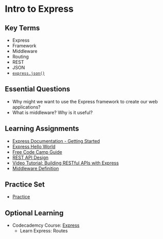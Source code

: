 # Intro to Express

## Key Terms
+ Express
+ Framework
+ Middleware
+ Routing
+ REST
+ JSON
+ [`express.json()`](https://expressjs.com/en/api.html#express.json)

## Essential Questions

+ Why might we want to use the Express framework to create our web applications?
+ What is middleware? Why is it useful?

## Learning Assignments
+ [Express Documentation - Getting Started](https://expressjs.com/en/starter/installing.html)
+ [Express Hello World](https://www.tutorialspoint.com/expressjs/expressjs_hello_world.htm)
+ [Free Code Camp Guide](https://guide.freecodecamp.org/nodejs/express/)
+ [REST API Design](https://stackoverflow.blog/2020/03/02/best-practices-for-rest-api-design/)
+ [Video Tutorial: Building RESTful APIs with Express](https://www.youtube.com/watch?v=pKd0Rpw7O48) 
+ [Middleware Definition](https://developer.mozilla.org/en-US/docs/Glossary/Middleware)

## Practice Set
+ [Practice](./practice)

## Optional Learning
+ Codecademcy Course: [Express](https://www.codecademy.com/learn/learn-express)
  * Learn Express: Routes
